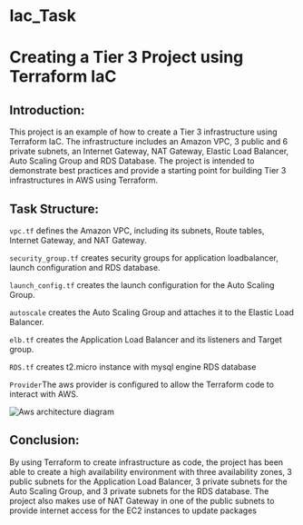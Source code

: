 # Iac_Task
# Creating a Tier 3 Project using Terraform IaC


## Introduction:

This project is an example of how to create a Tier 3 infrastructure using Terraform IaC. The infrastructure includes an Amazon VPC, 3 public and 6 private subnets, an Internet Gateway, NAT Gateway, Elastic Load Balancer, Auto Scaling Group and RDS Database. The project is intended to demonstrate best practices and provide a starting point for building Tier 3 infrastructures in AWS using Terraform.

## Task Structure:

`vpc.tf`  defines the Amazon VPC, including its subnets, Route tables, Internet Gateway, and NAT Gateway.

`security_group.tf` creates security groups for application loadbalancer, launch configuration and RDS database.

`launch_config.tf` creates the launch configuration for the Auto Scaling Group.

`autoscale` creates the Auto Scaling Group and attaches it to the Elastic Load Balancer.

`elb.tf` creates the Application Load Balancer and its listeners and Target group.

`RDS.tf` creates t2.micro instance with mysql engine RDS database

`Provider`The aws provider is configured to allow the Terraform code to interact with AWS.

![Aws architecture diagram ](https://user-images.githubusercontent.com/107811500/219703556-b233ab81-594f-4740-bb20-ab06be7fc2f0.png)

## Conclusion:

By using Terraform to create infrastructure as code, the project has been able to create a high availability environment with three availability zones, 3 public subnets for the Application Load Balancer, 3 private subnets for the Auto Scaling Group, and 3 private subnets for the RDS database. The project also makes use of NAT Gateway in one of the public subnets to provide internet access for the EC2 instances to update packages
